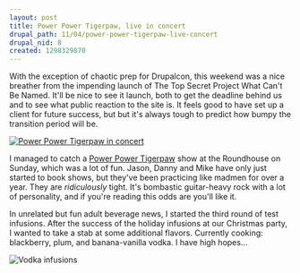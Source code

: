 ```yaml
--- 
layout: post
title: Power Power Tigerpaw, live in concert
drupal_path: 11/04/power-power-tigerpaw-live-concert
drupal_nid: 8
created: 1298329870
---
```

With the exception of chaotic prep for Drupalcon, this weekend was a nice breather from the impending launch of The Top Secret Project What Can't Be Named. It'll be nice to see it launch, both to get the deadline behind us and to see what public reaction to the site is. It feels good to have set up a client for future success, but but it's always tough to predict how bumpy the transition period will be.

<a href="http://www.flickr.com/photos/jeffeaton/sets/72157625978803669/"><img src="/files/5465945004_48b3b86b51_z.jpg" alt="Power Power Tigerpaw in concert" /></a>

I managed to catch a <a href="http://www.powerpowertigerpaw.com/">Power Power Tigerpaw</a> show at the Roundhouse on Sunday, which was a lot of fun. Jason, Danny and Mike have only just started to book shows, but they've been practicing like madmen for over a year. They are <em>ridiculously</em> tight. It's bombastic guitar-heavy rock with a lot of personality, and if you're reading this odds are you'll like it.

In unrelated but fun adult beverage news, I started the third round of test infusions. After the success of the holiday infusions at our Christmas party, I wanted to take a stab at some additional flavors. Currently cooking: blackberry, plum, and banana-vanilla vodka. I have high hopes...

<img src="/files/photo.JPG" alt="Vodka infusions" />
